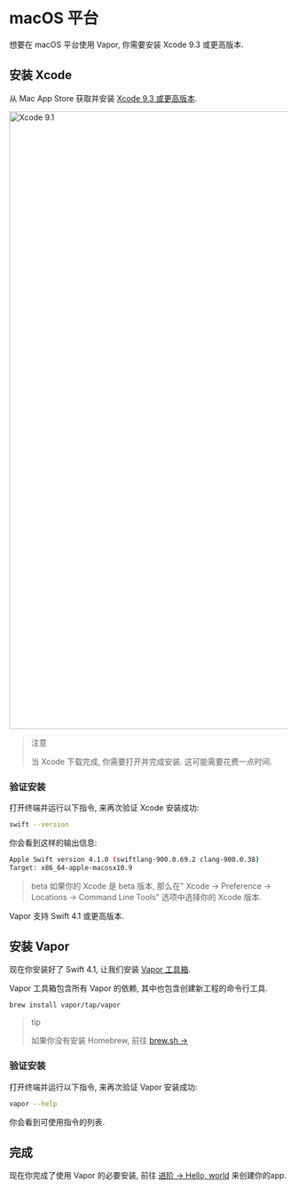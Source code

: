 # macOS 平台

想要在 macOS 平台使用 Vapor, 你需要安装 Xcode 9.3 或更高版本.

## 安装 Xcode

从 Mac App Store 获取并安装 [Xcode 9.3 或更高版本](https://itunes.apple.com/us/app/xcode/id497799835?mt=12).

<img width="1112" alt="Xcode 9.1" src="https://user-images.githubusercontent.com/1342803/32911091-1b55b434-cad9-11e7-8ab2-fbd7ea0084da.png">

> 注意
>
> 当 Xcode 下载完成, 你需要打开并完成安装. 这可能需要花费一点时间.

### 验证安装

打开终端并运行以下指令, 来再次验证 Xcode 安装成功:

```sh
swift --version
```

你会看到这样的输出信息:

```sh
Apple Swift version 4.1.0 (swiftlang-900.0.69.2 clang-900.0.38)
Target: x86_64-apple-macosx10.9
```

> beta
> 如果你的 Xcode 是 beta 版本, 那么在" Xcode &rarr; Preference &rarr; Locations &rarr; Command Line Tools" 选项中选择你的 Xcode 版本.

Vapor 支持 Swift 4.1 或更高版本.

## 安装 Vapor

现在你安装好了 Swift 4.1, 让我们安装 [Vapor 工具箱](../getting-started/toolbox.md).

Vapor 工具箱包含所有 Vapor 的依赖, 其中也包含创建新工程的命令行工具.

```sh
brew install vapor/tap/vapor
```

> tip
>
> 如果你没有安装 Homebrew, 前往 <a href="https://brew.sh" target="_blank">brew.sh &rarr;</a>

### 验证安装

打开终端并运行以下指令, 来再次验证 Vapor 安装成功:

```sh
vapor --help
```

你会看到可使用指令的列表.

## 完成

现在你完成了使用 Vapor 的必要安装, 前往 [进阶 &rarr; Hello, world](../getting-started/hello-world.md) 来创建你的app.
